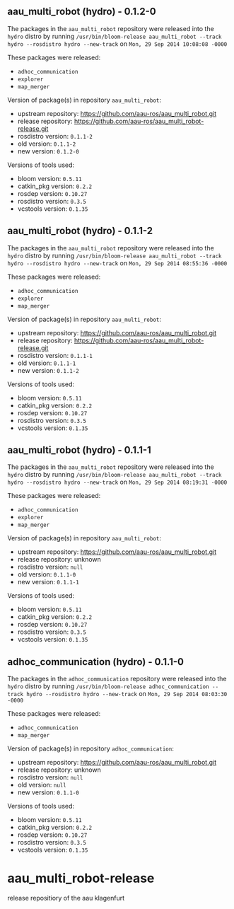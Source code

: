 ## aau_multi_robot (hydro) - 0.1.2-0

The packages in the `aau_multi_robot` repository were released into the `hydro` distro by running `/usr/bin/bloom-release aau_multi_robot --track hydro --rosdistro hydro --new-track` on `Mon, 29 Sep 2014 10:08:08 -0000`

These packages were released:
- `adhoc_communication`
- `explorer`
- `map_merger`

Version of package(s) in repository `aau_multi_robot`:
- upstream repository: https://github.com/aau-ros/aau_multi_robot.git
- release repository: https://github.com/aau-ros/aau_multi_robot-release.git
- rosdistro version: `0.1.1-2`
- old version: `0.1.1-2`
- new version: `0.1.2-0`

Versions of tools used:
- bloom version: `0.5.11`
- catkin_pkg version: `0.2.2`
- rosdep version: `0.10.27`
- rosdistro version: `0.3.5`
- vcstools version: `0.1.35`


## aau_multi_robot (hydro) - 0.1.1-2

The packages in the `aau_multi_robot` repository were released into the `hydro` distro by running `/usr/bin/bloom-release aau_multi_robot --track hydro --rosdistro hydro --new-track` on `Mon, 29 Sep 2014 08:55:36 -0000`

These packages were released:
- `adhoc_communication`
- `explorer`
- `map_merger`

Version of package(s) in repository `aau_multi_robot`:
- upstream repository: https://github.com/aau-ros/aau_multi_robot.git
- release repository: https://github.com/aau-ros/aau_multi_robot-release.git
- rosdistro version: `0.1.1-1`
- old version: `0.1.1-1`
- new version: `0.1.1-2`

Versions of tools used:
- bloom version: `0.5.11`
- catkin_pkg version: `0.2.2`
- rosdep version: `0.10.27`
- rosdistro version: `0.3.5`
- vcstools version: `0.1.35`


## aau_multi_robot (hydro) - 0.1.1-1

The packages in the `aau_multi_robot` repository were released into the `hydro` distro by running `/usr/bin/bloom-release aau_multi_robot --track hydro --rosdistro hydro --new-track` on `Mon, 29 Sep 2014 08:19:31 -0000`

These packages were released:
- `adhoc_communication`
- `explorer`
- `map_merger`

Version of package(s) in repository `aau_multi_robot`:
- upstream repository: https://github.com/aau-ros/aau_multi_robot.git
- release repository: unknown
- rosdistro version: `null`
- old version: `0.1.1-0`
- new version: `0.1.1-1`

Versions of tools used:
- bloom version: `0.5.11`
- catkin_pkg version: `0.2.2`
- rosdep version: `0.10.27`
- rosdistro version: `0.3.5`
- vcstools version: `0.1.35`


## adhoc_communication (hydro) - 0.1.1-0

The packages in the `adhoc_communication` repository were released into the `hydro` distro by running `/usr/bin/bloom-release adhoc_communication --track hydro --rosdistro hydro --new-track` on `Mon, 29 Sep 2014 08:03:30 -0000`

These packages were released:
- `adhoc_communication`
- `map_merger`

Version of package(s) in repository `adhoc_communication`:
- upstream repository: https://github.com/aau-ros/aau_multi_robot.git
- release repository: unknown
- rosdistro version: `null`
- old version: `null`
- new version: `0.1.1-0`

Versions of tools used:
- bloom version: `0.5.11`
- catkin_pkg version: `0.2.2`
- rosdep version: `0.10.27`
- rosdistro version: `0.3.5`
- vcstools version: `0.1.35`


aau_multi_robot-release
=======================

release repositiory of the aau klagenfurt
